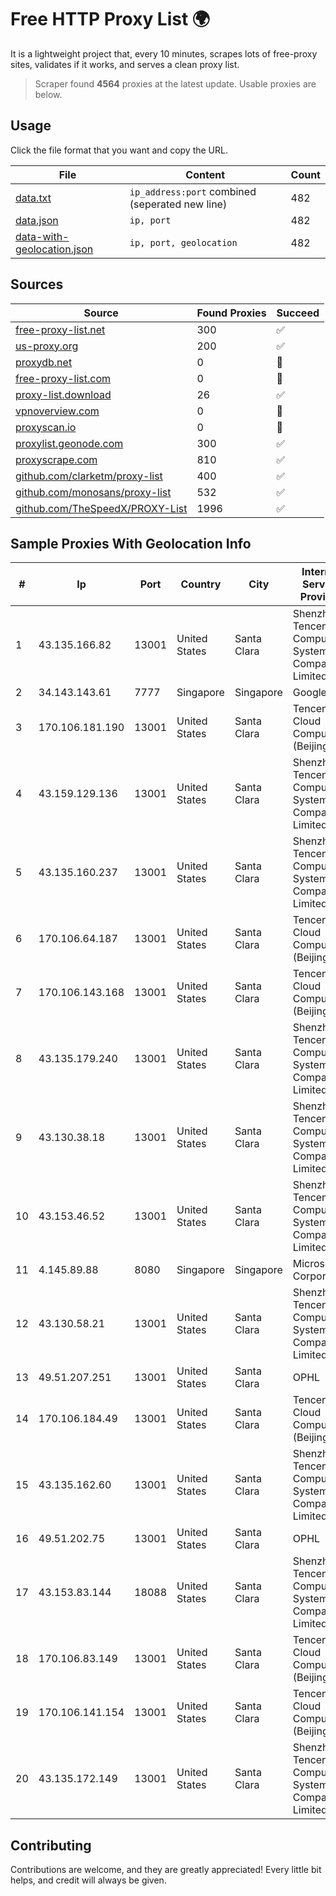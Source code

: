 
# Free HTTP Proxy List 🌍

It is a lightweight project that, every 10 minutes, scrapes lots of free-proxy sites, validates if it works, and serves a clean proxy list.


> Scraper found **4564** proxies at the latest update. Usable proxies are below.

## Usage

Click the file format that you want and copy the URL.


|File|Content|Count|
|----|-------|-----|
|[data.txt](https://raw.githubusercontent.com/themiralay/Proxy-List-World/master/data.txt)|`ip_address:port` combined (seperated new line)|482|
|[data.json](https://raw.githubusercontent.com/themiralay/Proxy-List-World/master/data.json)|`ip, port`|482|
|[data-with-geolocation.json](https://raw.githubusercontent.com/themiralay/Proxy-List-World/master/data-with-geolocation.json)|`ip, port, geolocation`|482|

## Sources

|Source|Found Proxies|Succeed|
|------|-------------|-------|
|[free-proxy-list.net](https://free-proxy-list.net)|300|✅|
|[us-proxy.org](https://www.us-proxy.org)|200|✅|
|[proxydb.net](http://proxydb.net)|0|🚫|
|[free-proxy-list.com](https://free-proxy-list.com/?page=&port=&type%5B%5D=http&type%5B%5D=https&up_time=0&search=Search)|0|🚫|
|[proxy-list.download](https://www.proxy-list.download/HTTP)|26|✅|
|[vpnoverview.com](https://vpnoverview.com/privacy/anonymous-browsing/free-proxy-servers)|0|🚫|
|[proxyscan.io](https://www.proxyscan.io)|0|🚫|
|[proxylist.geonode.com](https://proxylist.geonode.com/api/proxy-list?limit=300&page=1&sort_by=lastChecked&sort_type=desc&protocols=http,https)|300|✅|
|[proxyscrape.com](https://api.proxyscrape.com/v2/?request=displayproxies&protocol=http&timeout=10000&country=all&ssl=all&anonymity=all)|810|✅|
|[github.com/clarketm/proxy-list](https://raw.githubusercontent.com/clarketm/proxy-list/master/proxy-list-raw.txt)|400|✅|
|[github.com/monosans/proxy-list](https://raw.githubusercontent.com/monosans/proxy-list/main/proxies/http.txt)|532|✅|
|[github.com/TheSpeedX/PROXY-List](https://raw.githubusercontent.com/TheSpeedX/PROXY-List/master/http.txt)|1996|✅|


## Sample Proxies With Geolocation Info

|#|Ip|Port|Country|City|Internet Service Provider|
|-|--|----|-------|----|-------------------------|
|1|43.135.166.82|13001|United States|Santa Clara|Shenzhen Tencent Computer Systems Company Limited|
|2|34.143.143.61|7777|Singapore|Singapore|Google LLC|
|3|170.106.181.190|13001|United States|Santa Clara|Tencent Cloud Computing (Beijing) Co|
|4|43.159.129.136|13001|United States|Santa Clara|Shenzhen Tencent Computer Systems Company Limited|
|5|43.135.160.237|13001|United States|Santa Clara|Shenzhen Tencent Computer Systems Company Limited|
|6|170.106.64.187|13001|United States|Santa Clara|Tencent Cloud Computing (Beijing) Co|
|7|170.106.143.168|13001|United States|Santa Clara|Tencent Cloud Computing (Beijing) Co|
|8|43.135.179.240|13001|United States|Santa Clara|Shenzhen Tencent Computer Systems Company Limited|
|9|43.130.38.18|13001|United States|Santa Clara|Shenzhen Tencent Computer Systems Company Limited|
|10|43.153.46.52|13001|United States|Santa Clara|Shenzhen Tencent Computer Systems Company Limited|
|11|4.145.89.88|8080|Singapore|Singapore|Microsoft Corporation|
|12|43.130.58.21|13001|United States|Santa Clara|Shenzhen Tencent Computer Systems Company Limited|
|13|49.51.207.251|13001|United States|Santa Clara|OPHL|
|14|170.106.184.49|13001|United States|Santa Clara|Tencent Cloud Computing (Beijing) Co|
|15|43.135.162.60|13001|United States|Santa Clara|Shenzhen Tencent Computer Systems Company Limited|
|16|49.51.202.75|13001|United States|Santa Clara|OPHL|
|17|43.153.83.144|18088|United States|Santa Clara|Shenzhen Tencent Computer Systems Company Limited|
|18|170.106.83.149|13001|United States|Santa Clara|Tencent Cloud Computing (Beijing) Co|
|19|170.106.141.154|13001|United States|Santa Clara|Tencent Cloud Computing (Beijing) Co|
|20|43.135.172.149|13001|United States|Santa Clara|Shenzhen Tencent Computer Systems Company Limited|



## Contributing

Contributions are welcome, and they are greatly appreciated! Every
little bit helps, and credit will always be given.

